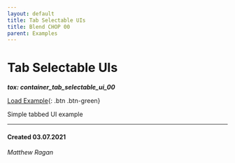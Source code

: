 ```yaml
---
layout: default
title: Tab Selectable UIs
title: Blend CHOP 00
parent: Examples
---
```


# Tab Selectable UIs
***tox: container_tab_selectable_ui_00***  

[Load Example](?remoteTox=https://github.com/raganmd/touchdesigner-community-examples-code/blob/main/tox/container_tab_selectable_ui_00.tox?raw=true){: .btn .btn-green}

Simple tabbed UI example


---
#### Created 03.07.2021
*Matthew Ragan*